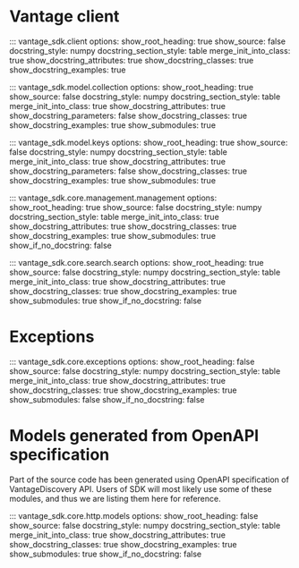 # Vantage client

::: vantage_sdk.client
    options:
        show_root_heading: true
        show_source: false
        docstring_style: numpy
        docstring_section_style: table
        merge_init_into_class: true
        show_docstring_attributes: true
        show_docstring_classes: true
        show_docstring_examples: true

::: vantage_sdk.model.collection
    options:
        show_root_heading: true
        show_source: false
        docstring_style: numpy
        docstring_section_style: table
        merge_init_into_class: true
        show_docstring_attributes: true
        show_docstring_parameters: false
        show_docstring_classes: true
        show_docstring_examples: true
        show_submodules: true

::: vantage_sdk.model.keys
    options:
        show_root_heading: true
        show_source: false
        docstring_style: numpy
        docstring_section_style: table
        merge_init_into_class: true
        show_docstring_attributes: true
        show_docstring_parameters: false
        show_docstring_classes: true
        show_docstring_examples: true
        show_submodules: true

::: vantage_sdk.core.management.management
    options:
        show_root_heading: true
        show_source: false
        docstring_style: numpy
        docstring_section_style: table
        merge_init_into_class: true
        show_docstring_attributes: true
        show_docstring_classes: true
        show_docstring_examples: true
        show_submodules: true
        show_if_no_docstring: false



::: vantage_sdk.core.search.search
    options:
        show_root_heading: true
        show_source: false
        docstring_style: numpy
        docstring_section_style: table
        merge_init_into_class: true
        show_docstring_attributes: true
        show_docstring_classes: true
        show_docstring_examples: true
        show_submodules: true
        show_if_no_docstring: false

# Exceptions

::: vantage_sdk.core.exceptions
    options:
        show_root_heading: false
        show_source: false
        docstring_style: numpy
        docstring_section_style: table
        merge_init_into_class: true
        show_docstring_attributes: true
        show_docstring_classes: true
        show_docstring_examples: true
        show_submodules: false
        show_if_no_docstring: false

# Models generated from OpenAPI specification

Part of the source code has been generated using OpenAPI specification of VantageDiscovery API. Users of SDK will most likely use some of these modules, and thus we are listing them here for reference.

::: vantage_sdk.core.http.models
    options:
        show_root_heading: false
        show_source: false
        docstring_style: numpy
        docstring_section_style: table
        merge_init_into_class: true
        show_docstring_attributes: true
        show_docstring_classes: true
        show_docstring_examples: true
        show_submodules: true
        show_if_no_docstring: false
